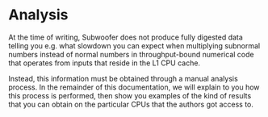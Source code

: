 # Analysis

At the time of writing, Subwoofer does not produce fully digested data telling
you e.g. what slowdown you can expect when multiplying subnormal numbers instead
of normal numbers in throughput-bound numerical code that operates from inputs
that reside in the L1 CPU cache.

Instead, this information must be obtained through a manual analysis process. In
the remainder of this documentation, we will explain to you how this process is
performed, then show you examples of the kind of results that you can obtain on
the particular CPUs that the authors got access to.

